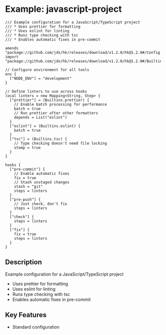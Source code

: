# Example: javascript-project

```pkl
/// Example configuration for a JavaScript/TypeScript project
/// * Uses prettier for formatting
/// * Uses eslint for linting  
/// * Runs type checking with tsc
/// * Enables automatic fixes in pre-commit

amends "package://github.com/jdx/hk/releases/download/v1.2.0/hk@1.2.0#/Config.pkl"
import "package://github.com/jdx/hk/releases/download/v1.2.0/hk@1.2.0#/Builtins.pkl"

// Configure environment for all tools
env {
  ["NODE_ENV"] = "development"
}

// Define linters to use across hooks
local linters = new Mapping<String, Step> {
  ["prettier"] = (Builtins.prettier) {
    // Enable batch processing for performance
    batch = true
    // Run prettier after other formatters
    depends = List("eslint")
  }
  ["eslint"] = (Builtins.eslint) {
    batch = true
  }
  ["tsc"] = (Builtins.tsc) {
    // Type checking doesn't need file locking
    stomp = true
  }
}

hooks {
  ["pre-commit"] {
    // Enable automatic fixes
    fix = true
    // Stash unstaged changes
    stash = "git"
    steps = linters
  }
  ["pre-push"] {
    // Just check, don't fix
    steps = linters
  }
  ["check"] {
    steps = linters
  }
  ["fix"] {
    fix = true
    steps = linters
  }
}
```

## Description

Example configuration for a JavaScript/TypeScript project
* Uses prettier for formatting
* Uses eslint for linting  
* Runs type checking with tsc
* Enables automatic fixes in pre-commit

## Key Features

- Standard configuration

